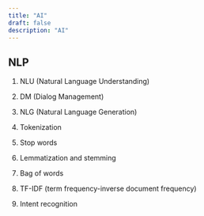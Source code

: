 ```yaml
---
title: "AI"
draft: false
description: "AI"
---
```



## NLP
1. NLU (Natural Language Understanding)
2. DM (Dialog Management)
3. NLG (Natural Language Generation)

1. Tokenization
2. Stop words
3. Lemmatization and stemming
4. Bag of words
5. TF-IDF (term frequency-inverse document frequency)
6. Intent recognition